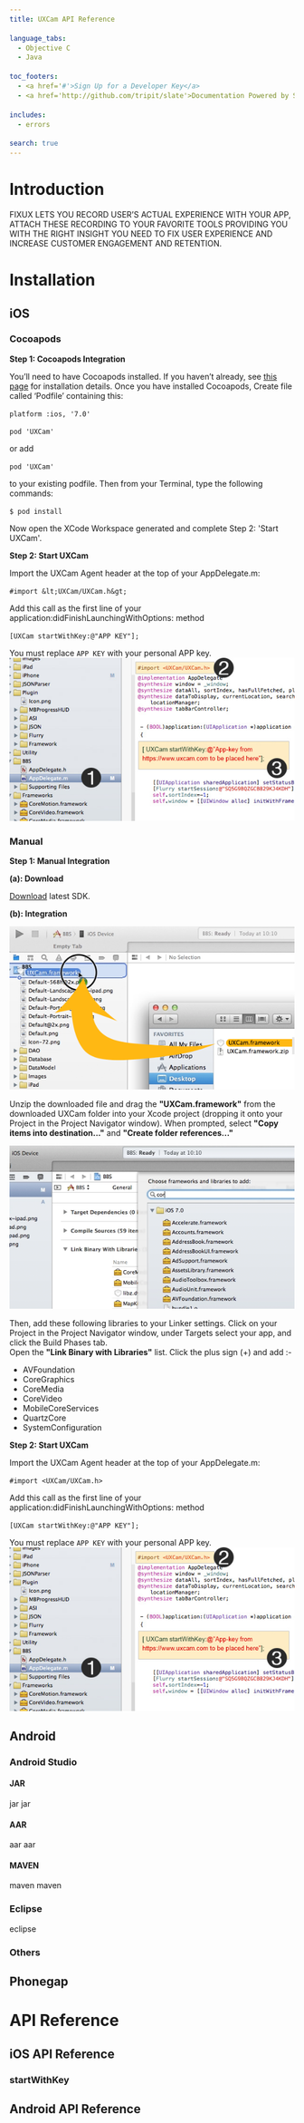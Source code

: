 ```yaml
---
title: UXCam API Reference

language_tabs:
  - Objective C
  - Java

toc_footers:
  - <a href='#'>Sign Up for a Developer Key</a>
  - <a href='http://github.com/tripit/slate'>Documentation Powered by Slate</a>

includes:
  - errors

search: true
---
```


# Introduction

FIXUX LETS YOU RECORD USER’S ACTUAL EXPERIENCE WITH YOUR APP, ATTACH THESE RECORDING TO YOUR FAVORITE TOOLS PROVIDING YOU WITH THE RIGHT INSIGHT YOU NEED TO FIX USER EXPERIENCE AND INCREASE CUSTOMER ENGAGEMENT AND RETENTION.

# Installation

## iOS

### Cocoapods

**Step 1: Cocoapods Integration**

You’ll need to have Cocoapods installed. If you haven’t already, see [this page](https://cocoapods.org/) for installation details. Once you have installed Cocoapods, Create file called ‘Podfile’ containing this:

`platform :ios, '7.0'`

`pod 'UXCam'`

or add

`pod 'UXCam'`

to your existing podfile. Then from your Terminal, type the following commands:

`$ pod install`

Now open the XCode Workspace generated and complete Step 2: 'Start UXCam'.

**Step 2: Start UXCam**

Import the UXCam Agent header at the top of your AppDelegate.m:

`#import &lt;UXCam/UXCam.h&gt;`

Add this call as the first line of your application:didFinishLaunchingWithOptions: method

`[UXCam startWithKey:@"APP KEY"];`

<aside class="notice">
You must replace <code>APP KEY</code> with your personal APP key.
</aside>

<img src="images/include.jpg" alt="cocoapods" />

### Manual

**Step 1: Manual Integration**

**(a): Download**

[Download](https://dashboard.uxcam.com/app/app/downloadsdk/type/ios) latest SDK.

**(b): Integration**

<img src="images/dragndrop.png" alt="manualDragnDrop" />

Unzip the downloaded file and drag the **"UXCam.framework"** from the downloaded UXCam folder into your Xcode project
(dropping it onto your Project in the Project Navigator window). When prompted, select **"Copy items into destination..."**
and **"Create folder references..."**

<img src="images/libraries.png" alt="libraries" />

Then, add these following libraries to your Linker settings. Click on your Project in the Project Navigator window, under Targets select your app, and click the Build Phases tab. <br>
Open the **"Link Binary with Libraries"** list. Click the plus sign (+) and add :-

- AVFoundation<br>
- CoreGraphics<br>
- CoreMedia<br>
- CoreVideo<br>
- MobileCoreServices<br>
- QuartzCore<br>
- SystemConfiguration<br>

**Step 2: Start UXCam**

Import the UXCam Agent header at the top of your AppDelegate.m:

`#import <UXCam/UXCam.h>`

Add this call as the first line of your application:didFinishLaunchingWithOptions: method

`[UXCam startWithKey:@"APP KEY"];`

<aside class="notice">
You must replace <code>APP KEY</code> with your personal APP key.
</aside>

<img src="images/include.jpg" alt="cocoapods" />

## Android
  
### Android Studio

#### JAR
jar jar 
#### AAR
aar aar
#### MAVEN
maven maven
### Eclipse
 eclipse 
### Others

## Phonegap

# API Reference

## iOS API Reference

### startWithKey

## Android API Reference

<!-- # Authentication

> To authorize, use this code:

```ruby
require 'kittn'

api = Kittn::APIClient.authorize!('meowmeowmeow')
```

```python
import kittn

api = kittn.authorize('meowmeowmeow')
```

```shell
# With shell, you can just pass the correct header with each request
curl "api_endpoint_here"
  -H "Authorization: meowmeowmeow"
```

> Make sure to replace `meowmeowmeow` with your API key.

Kittn uses API keys to allow access to the API. You can register a new Kittn API key at our [developer portal](http://example.com/developers).

Kittn expects for the API key to be included in all API requests to the server in a header that looks like the following:

`Authorization: meowmeowmeow`

<aside class="notice">
You must replace <code>meowmeowmeow</code> with your personal API key.
</aside>

# Kittens

## Get All Kittens

```ruby
require 'kittn'

api = Kittn::APIClient.authorize!('meowmeowmeow')
api.kittens.get
```

```python
import kittn

api = kittn.authorize('meowmeowmeow')
api.kittens.get()
```

```shell
curl "http://example.com/api/kittens"
  -H "Authorization: meowmeowmeow"
```

> The above command returns JSON structured like this:

```json
[
  {
    "id": 1,
    "name": "Fluffums",
    "breed": "calico",
    "fluffiness": 6,
    "cuteness": 7
  },
  {
    "id": 2,
    "name": "Isis",
    "breed": "unknown",
    "fluffiness": 5,
    "cuteness": 10
  }
]
```

This endpoint retrieves all kittens.

### HTTP Request

`GET http://example.com/kittens`

### Query Parameters

Parameter | Default | Description
--------- | ------- | -----------
include_cats | false | If set to true, the result will also include cats.
available | true | If set to false, the result will include kittens that have already been adopted.

<aside class="success">
Remember — a happy kitten is an authenticated kitten!
</aside>

## Get a Specific Kitten

```ruby
require 'kittn'

api = Kittn::APIClient.authorize!('meowmeowmeow')
api.kittens.get(2)
```

```python
import kittn

api = kittn.authorize('meowmeowmeow')
api.kittens.get(2)
```

```shell
curl "http://example.com/api/kittens/3"
  -H "Authorization: meowmeowmeow"
```

> The above command returns JSON structured like this:

```json
{
  "id": 2,
  "name": "Isis",
  "breed": "unknown",
  "fluffiness": 5,
  "cuteness": 10
}
```

This endpoint retrieves a specific kitten.

<aside class="warning">If you're not using an administrator API key, note that some kittens will return 403 Forbidden if they are hidden for admins only.</aside>

### HTTP Request

`GET http://example.com/kittens/<ID>`

### URL Parameters

Parameter | Description
--------- | -----------
ID | The ID of the cat to retrieve -->

